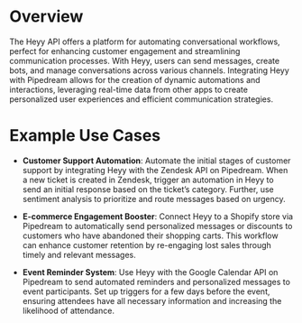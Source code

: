 # Overview

The Heyy API offers a platform for automating conversational workflows, perfect for enhancing customer engagement and streamlining communication processes. With Heyy, users can send messages, create bots, and manage conversations across various channels. Integrating Heyy with Pipedream allows for the creation of dynamic automations and interactions, leveraging real-time data from other apps to create personalized user experiences and efficient communication strategies.

# Example Use Cases

- **Customer Support Automation**: Automate the initial stages of customer support by integrating Heyy with the Zendesk API on Pipedream. When a new ticket is created in Zendesk, trigger an automation in Heyy to send an initial response based on the ticket’s category. Further, use sentiment analysis to prioritize and route messages based on urgency.

- **E-commerce Engagement Booster**: Connect Heyy to a Shopify store via Pipedream to automatically send personalized messages or discounts to customers who have abandoned their shopping carts. This workflow can enhance customer retention by re-engaging lost sales through timely and relevant messages.

- **Event Reminder System**: Use Heyy with the Google Calendar API on Pipedream to send automated reminders and personalized messages to event participants. Set up triggers for a few days before the event, ensuring attendees have all necessary information and increasing the likelihood of attendance.

